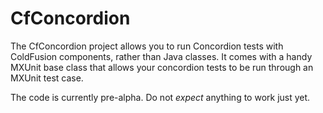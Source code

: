 # CfConcordion

The CfConcordion project allows you to run Concordion tests with ColdFusion components, rather than Java classes. It comes with a handy MXUnit base class that allows your concordion tests to be run through an MXUnit test case.

The code is currently pre-alpha. Do not *expect* anything to work just yet.